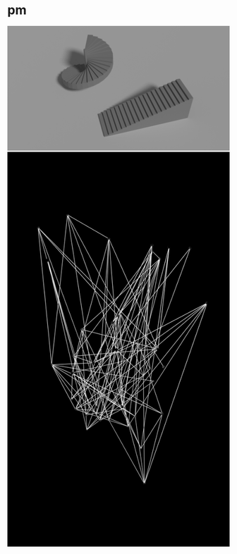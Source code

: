 # pm
![alt text](https://raw.githubusercontent.com/santaclose/pm/master/stairs.png)
![alt text](https://raw.githubusercontent.com/santaclose/pm/master/untitled.png)
